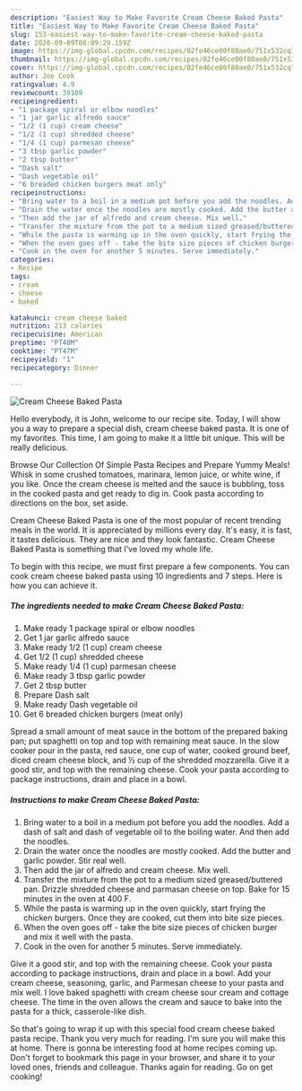 ```yaml
---
description: "Easiest Way to Make Favorite Cream Cheese Baked Pasta"
title: "Easiest Way to Make Favorite Cream Cheese Baked Pasta"
slug: 153-easiest-way-to-make-favorite-cream-cheese-baked-pasta
date: 2020-09-09T08:09:29.159Z
image: https://img-global.cpcdn.com/recipes/02fe46ce00f80ae0/751x532cq70/cream-cheese-baked-pasta-recipe-main-photo.jpg
thumbnail: https://img-global.cpcdn.com/recipes/02fe46ce00f80ae0/751x532cq70/cream-cheese-baked-pasta-recipe-main-photo.jpg
cover: https://img-global.cpcdn.com/recipes/02fe46ce00f80ae0/751x532cq70/cream-cheese-baked-pasta-recipe-main-photo.jpg
author: Joe Cook
ratingvalue: 4.9
reviewcount: 39109
recipeingredient:
- "1 package spiral or elbow noodles"
- "1 jar garlic alfredo sauce"
- "1/2 (1 cup) cream cheese"
- "1/2 (1 cup) shredded cheese"
- "1/4 (1 cup) parmesan cheese"
- "3 tbsp garlic powder"
- "2 tbsp butter"
- "Dash salt"
- "Dash vegetable oil"
- "6 breaded chicken burgers meat only"
recipeinstructions:
- "Bring water to a boil in a medium pot before you add the noodles. Add a dash of salt and dash of vegetable oil to the boiling water. And then add the noodles."
- "Drain the water once the noodles are mostly cooked. Add the butter and garlic powder. Stir real well."
- "Then add the jar of alfredo and cream cheese. Mix well."
- "Transfer the mixture from the pot to a medium sized greased/buttered pan. Drizzle shredded cheese and parmasan cheese on top. Bake for 15 minutes in the oven at 400 F."
- "While the pasta is warming up in the oven quickly, start frying the chicken burgers. Once they are cooked, cut them into bite size pieces."
- "When the oven goes off - take the bite size pieces of chicken burger and mix it well with the pasta."
- "Cook in the oven for another 5 minutes. Serve immediately."
categories:
- Recipe
tags:
- cream
- cheese
- baked

katakunci: cream cheese baked 
nutrition: 213 calories
recipecuisine: American
preptime: "PT40M"
cooktime: "PT47M"
recipeyield: "1"
recipecategory: Dinner

---
```



![Cream Cheese Baked Pasta](https://img-global.cpcdn.com/recipes/02fe46ce00f80ae0/751x532cq70/cream-cheese-baked-pasta-recipe-main-photo.jpg)

Hello everybody, it is John, welcome to our recipe site. Today, I will show you a way to prepare a special dish, cream cheese baked pasta. It is one of my favorites. This time, I am going to make it a little bit unique. This will be really delicious.

Browse Our Collection Of Simple Pasta Recipes and Prepare Yummy Meals! Whisk in some crushed tomatoes, marinara, lemon juice, or white wine, if you like. Once the cream cheese is melted and the sauce is bubbling, toss in the cooked pasta and get ready to dig in. Cook pasta according to directions on the box, set aside.

Cream Cheese Baked Pasta is one of the most popular of recent trending meals in the world. It is appreciated by millions every day. It's easy, it is fast, it tastes delicious. They are nice and they look fantastic. Cream Cheese Baked Pasta is something that I've loved my whole life.


To begin with this recipe, we must first prepare a few components. You can cook cream cheese baked pasta using 10 ingredients and 7 steps. Here is how you can achieve it.

<!--inarticleads1-->

##### The ingredients needed to make Cream Cheese Baked Pasta:

1. Make ready 1 package spiral or elbow noodles
1. Get 1 jar garlic alfredo sauce
1. Make ready 1/2 (1 cup) cream cheese
1. Get 1/2 (1 cup) shredded cheese
1. Make ready 1/4 (1 cup) parmesan cheese
1. Make ready 3 tbsp garlic powder
1. Get 2 tbsp butter
1. Prepare Dash salt
1. Make ready Dash vegetable oil
1. Get 6 breaded chicken burgers (meat only)


Spread a small amount of meat sauce in the bottom of the prepared baking pan; put spaghetti on top and top with remaining meat sauce. In the slow cooker pour in the pasta, red sauce, one cup of water, cooked ground beef, diced cream cheese block, and ½ cup of the shredded mozzarella. Give it a good stir, and top with the remaining cheese. Cook your pasta according to package instructions, drain and place in a bowl. 

<!--inarticleads2-->

##### Instructions to make Cream Cheese Baked Pasta:

1. Bring water to a boil in a medium pot before you add the noodles. Add a dash of salt and dash of vegetable oil to the boiling water. And then add the noodles.
1. Drain the water once the noodles are mostly cooked. Add the butter and garlic powder. Stir real well.
1. Then add the jar of alfredo and cream cheese. Mix well.
1. Transfer the mixture from the pot to a medium sized greased/buttered pan. Drizzle shredded cheese and parmasan cheese on top. Bake for 15 minutes in the oven at 400 F.
1. While the pasta is warming up in the oven quickly, start frying the chicken burgers. Once they are cooked, cut them into bite size pieces.
1. When the oven goes off - take the bite size pieces of chicken burger and mix it well with the pasta.
1. Cook in the oven for another 5 minutes. Serve immediately.


Give it a good stir, and top with the remaining cheese. Cook your pasta according to package instructions, drain and place in a bowl. Add your cream cheese, seasoning, garlic, and Parmesan cheese to your pasta and mix well. I love baked spaghetti with cream cheese sour cream and cottage cheese. The time in the oven allows the cream and sauce to bake into the pasta for a thick, casserole-like dish. 

So that's going to wrap it up with this special food cream cheese baked pasta recipe. Thank you very much for reading. I'm sure you will make this at home. There is gonna be interesting food at home recipes coming up. Don't forget to bookmark this page in your browser, and share it to your loved ones, friends and colleague. Thanks again for reading. Go on get cooking!
